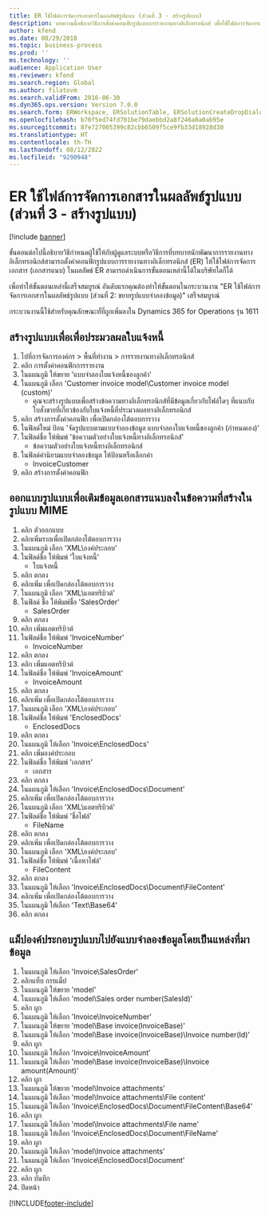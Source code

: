 ```yaml
---
title: ER ใช้ไฟล์การจัดการเอกสารในผลลัพธ์รูปแบบ (ส่วนที่ 3 - สร้างรูปแบบ)
description: บทความนี้อธิบายวิธีการตั้งค่าคอนฟิกรูปแบบการรายงานทางอิเล็กทรอนิกส์ เพื่อใช้ไฟล์การจัดการเอกสารในผลลัพธ์ ER (ส่วนที่ 3)
author: kfend
ms.date: 08/29/2018
ms.topic: business-process
ms.prod: ''
ms.technology: ''
audience: Application User
ms.reviewer: kfend
ms.search.region: Global
ms.author: filatovm
ms.search.validFrom: 2016-06-30
ms.dyn365.ops.version: Version 7.0.0
ms.search.form: ERWorkspace, ERSolutionTable, ERSolutionCreateDropDialog, EROperationDesigner, ERComponentTypeDropDialog
ms.openlocfilehash: b70f5ed74fd701be79daebbd2a8f246a0a0ab95e
ms.sourcegitcommit: 87e727005399c82cbb6509f5ce9fb33d18928d30
ms.translationtype: HT
ms.contentlocale: th-TH
ms.lasthandoff: 08/12/2022
ms.locfileid: "9290948"
---
```

# <a name="er-use-document-management-files-in-format-outputs-part-3---create-format"></a>ER ใช้ไฟล์การจัดการเอกสารในผลลัพธ์รูปแบบ (ส่วนที่ 3 - สร้างรูปแบบ)

[!include [banner](../../includes/banner.md)]

ขั้นตอนต่อไปนี้อธิบายวิธีกำหนดผู้ใช้ให้กับผู้ดูแลระบบหรือวิธีการที่บทบาทนักพัฒนาการรายงานทางอิเล็กทรอนิกส์สามารถตั้งค่าคอนฟิกรูปแบบการรายงานทางอิเล็กทรอนิกส์ (ER) ให้ใช้ไฟล์การจัดการเอกสาร (เอกสารแนบ) ในผลลัพธ์ ER  สามารถดำเนินการขั้นตอนเหล่านี้ได้ในบริษัทใดก็ได้ 

เพื่อทำให้ขั้นตอนเหล่านี้เสร็จสมบูรณ์ อันดับแรกคุณต้องทำให้ขั้นตอนในกระบวนงาน "ER ใช้ไฟล์การจัดการเอกสารในผลลัพธ์รูปแบบ (ส่วนที่ 2: ขยายรูปแบบจำลองข้อมูล)" เสร็จสมบูรณ์

กระบวนงานนี้ใช้สำหรับคุณลักษณะทั้ที่ถูกเพิ่มลงใน Dynamics 365 for Operations รุ่น 1611


## <a name="create-a-format-to-process-invoices"></a>สร้างรูปแบบเพื่อเพื่อประมวลผลใบแจ้งหนี้
1. ไปที่การจัดการองค์กร > พื้นที่ทำงาน > การรายงานทางอิเล็กทรอนิกส์
2. คลิก การตั้งค่าคอนฟิกการรายงาน
3. ในแผนภูมิ ให้ขยาย 'แบบจำลองใบแจ้งหนี้ของลูกค้า'
4. ในแผนภูมิ เลือก 'Customer invoice model\Customer invoice model (custom)'
    * คุณจะสร้างรูปแบบเพื่อสร้างข้อความทางอิเล็กทรอนิกส์ที่มีข้อมูลเกี่ยวกับไฟล์ใดๆ ที่แนบกับใบสั่งขายที่เกี่ยวข้องกับใบแจ้งหนี้ที่ประมวลผลทางอิเล็กทรอนิกส์  
5. คลิก สร้างการตั้งค่าคอนฟิก เพื่อเปิดกล่องโต้ตอบการวาง
6. ในฟิลด์ใหม่ ป้อน 'จัดรูปแบบตามแบบจำลองข้อมูล แบบจำลองใบแจ้งหนี้ของลูกค้า (กำหนดเอง)'
7. ในฟิลด์ชื่อ ให้พิมพ์ 'ข้อความตัวอย่างใบแจ้งหนี้ทางอิเล็กทรอนิกส์'
    * ข้อความตัวอย่างใบแจ้งหนี้ทางอิเล็กทรอนิกส์  
8. ในฟิลด์คำนิยามแบบจำลองข้อมูล ให้ป้อนหรือเลือกค่า
    * InvoiceCustomer  
9. คลิก สร้างการตั้งค่าคอนฟิก

## <a name="design-a-format-to-populate-attachments-into-generating-a-message-in-mime-format"></a>ออกแบบรูปแบบเพื่อเติมข้อมูลเอกสารแนบลงในข้อความที่สร้างในรูปแบบ MIME
1. คลิก ตัวออกแบบ
2. คลิกเพิ่มรากเพื่อเปิดกล่องโต้ตอบการวาง
3. ในแผนภูมิ เลือก 'XML\องค์ประกอบ'
4. ในฟิลด์ชื่อ ให้พิมพ์ 'ใบแจ้งหนี้'
    * ใบแจ้งหนี้  
5. คลิก ตกลง
6. คลิกเพิ่ม เพื่อเปิดกล่องโต้ตอบการวาง
7. ในแผนภูมิ เลือก 'XML\แอตทริบิวต์'
8. ในฟิลด์ ชื่อ ให้พิมพ์ชื่อ 'SalesOrder'
    * SalesOrder  
9. คลิก ตกลง
10. คลิก เพิ่มแอตทริบิวต์
11. ในฟิลด์ชื่อ ให้พิมพ์ 'InvoiceNumber'
    * InvoiceNumber  
12. คลิก ตกลง
13. คลิก เพิ่มแอตทริบิวต์
14. ในฟิลด์ชื่อ ให้พิมพ์ 'InvoiceAmount'
    * InvoiceAmount  
15. คลิก ตกลง
16. คลิกเพิ่ม เพื่อเปิดกล่องโต้ตอบการวาง
17. ในแผนภูมิ เลือก 'XML\องค์ประกอบ'
18. ในฟิลด์ชื่อ ให้พิมพ์ 'EnclosedDocs'
    * EnclosedDocs  
19. คลิก ตกลง
20. ในแผนภูมิ ให้เลือก 'Invoice\EnclosedDocs'
21. คลิก เพิ่มองค์ประกอบ
22. ในฟิลด์ชื่อ ให้พิมพ์ 'เอกสาร'
    * เอกสาร  
23. คลิก ตกลง
24. ในแผนภูมิ ให้เลือก 'Invoice\EnclosedDocs\Document'
25. คลิกเพิ่ม เพื่อเปิดกล่องโต้ตอบการวาง
26. ในแผนภูมิ เลือก 'XML\แอตทริบิวต์'
27. ในฟิลด์ชื่อ ให้พิมพ์ 'ชื่อไฟล์'
    * FileName  
28. คลิก ตกลง
29. คลิกเพิ่ม เพื่อเปิดกล่องโต้ตอบการวาง
30. ในแผนภูมิ เลือก 'XML\องค์ประกอบ'
31. ในฟิลด์ชื่อ ให้พิมพ์ 'เนื้อหาไฟล์'
    * FileContent  
32. คลิก ตกลง
33. ในแผนภูมิ ให้เลือก 'Invoice\EnclosedDocs\Document\FileContent'
34. คลิกเพิ่ม เพื่อเปิดกล่องโต้ตอบการวาง
35. ในแผนภูมิ ให้เลือก 'Text\Base64'
36. คลิก ตกลง

## <a name="map-format-elements-to-data-model-as-data-source"></a>แม็ปองค์ประกอบรูปแบบไปยังแบบจำลองข้อมูลโดยเป็นแหล่งที่มาข้อมูล
1. ในแผนภูมิ ให้เลือก 'Invoice\SalesOrder'
2. คลิกแท็บ การแม็ป
3. ในแผนภูมิ ให้ขยาย 'model'
4. ในแผนภูมิ ให้เลือก 'model\Sales order number(SalesId)'
5. คลิก ผูก
6. ในแผนภูมิ ให้เลือก 'Invoice\InvoiceNumber'
7. ในแผนภูมิ ให้ขยาย 'model\Base invoice(InvoiceBase)'
8. ในแผนภูมิ ให้เลือก 'model\Base invoice(InvoiceBase)\Invoice number(Id)'
9. คลิก ผูก
10. ในแผนภูมิ ให้เลือก 'Invoice\InvoiceAmount'
11. ในแผนภูมิ ให้เลือก 'model\Base invoice(InvoiceBase)\Invoice amount(Amount)'
12. คลิก ผูก
13. ในแผนภูมิ ให้ขยาย 'model\Invoice attachments'
14. ในแผนภูมิ ให้เลือก 'model\Invoice attachments\File content'
15. ในแผนภูมิ ให้เลือก 'Invoice\EnclosedDocs\Document\FileContent\Base64'
16. คลิก ผูก
17. ในแผนภูมิ ให้เลือก 'model\Invoice attachments\File name'
18. ในแผนภูมิ ให้เลือก 'Invoice\EnclosedDocs\Document\FileName'
19. คลิก ผูก
20. ในแผนภูมิ ให้เลือก 'model\Invoice attachments'
21. ในแผนภูมิ ให้เลือก 'Invoice\EnclosedDocs\Document'
22. คลิก ผูก
23. คลิก บันทึก
24. ปิดหน้า



[!INCLUDE[footer-include](../../../../includes/footer-banner.md)]
